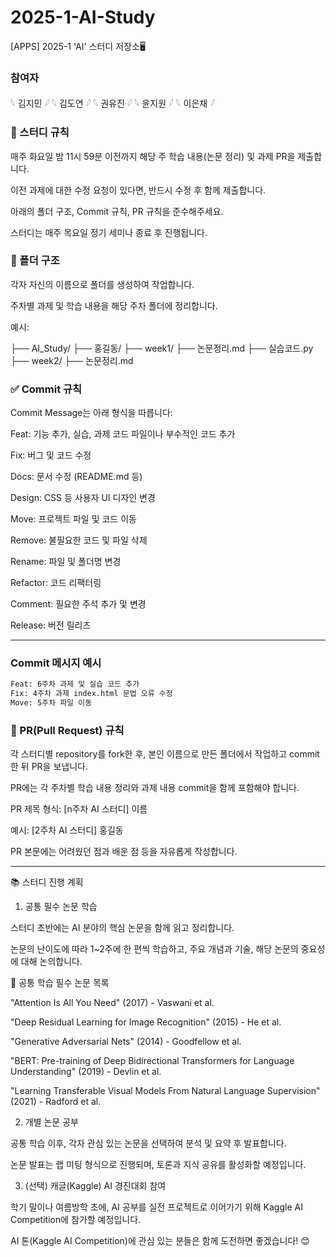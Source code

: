 # 2025-1-AI-Study

[APPS] 2025-1 'AI' 스터디 저장소🖥️

### 참여자

𓆩 김지민 𓆪
𓆩 김도연 𓆪
𓆩 권유진 𓆪
𓆩 윤지원 𓆪
𓆩 이은채 𓆪

### 📌 스터디 규칙

매주 화요일 밤 11시 59분 이전까지 해당 주 학습 내용(논문 정리) 및 과제 PR을 제출합니다.

이전 과제에 대한 수정 요청이 있다면, 반드시 수정 후 함께 제출합니다.

아래의 폴더 구조, Commit 규칙, PR 규칙을 준수해주세요.

스터디는 매주 목요일 정기 세미나 종료 후 진행됩니다.

### 📂 폴더 구조

각자 자신의 이름으로 폴더를 생성하여 작업합니다.

주차별 과제 및 학습 내용을 해당 주차 폴더에 정리합니다.

예시:

├── AI_Study/
├── 홍길동/
├── week1/
├── 논문정리.md
├── 실습코드.py
├── week2/
├── 논문정리.md

### ✅ Commit 규칙

Commit Message는 아래 형식을 따릅니다:

Feat: 기능 추가, 실습, 과제 코드 파일이나 부수적인 코드 추가

Fix: 버그 및 코드 수정

Docs: 문서 수정 (README.md 등)

Design: CSS 등 사용자 UI 디자인 변경

Move: 프로젝트 파일 및 코드 이동

Remove: 불필요한 코드 및 파일 삭제

Rename: 파일 및 폴더명 변경

Refactor: 코드 리팩터링

Comment: 필요한 주석 추가 및 변경

Release: 버전 릴리즈

---

### Commit 메시지 예시

```bash
Feat: 6주차 과제 및 실습 코드 추가
Fix: 4주차 과제 index.html 문법 오류 수정
Move: 5주차 파일 이동
```

### 🔄 PR(Pull Request) 규칙

각 스터디별 repository를 fork한 후, 본인 이름으로 만든 폴더에서 작업하고 commit한 뒤 PR을 보냅니다.

PR에는 각 주차별 학습 내용 정리와 과제 내용 commit을 함께 포함해야 합니다.

PR 제목 형식: [n주차 AI 스터디] 이름

예시: [2주차 AI 스터디] 홍길동

PR 본문에는 어려웠던 점과 배운 점 등을 자유롭게 작성합니다.

---

📚 스터디 진행 계획

1. 공통 필수 논문 학습

스터디 초반에는 AI 분야의 핵심 논문을 함께 읽고 정리합니다.

논문의 난이도에 따라 1~2주에 한 편씩 학습하고, 주요 개념과 기술, 해당 논문의 중요성에 대해 논의합니다.

📌 공통 학습 필수 논문 목록

"Attention Is All You Need" (2017) - Vaswani et al.

"Deep Residual Learning for Image Recognition" (2015) - He et al.

"Generative Adversarial Nets" (2014) - Goodfellow et al.

"BERT: Pre-training of Deep Bidirectional Transformers for Language Understanding" (2019) - Devlin et al.

"Learning Transferable Visual Models From Natural Language Supervision" (2021) - Radford et al.

2. 개별 논문 공부

공통 학습 이후, 각자 관심 있는 논문을 선택하여 분석 및 요약 후 발표합니다.

논문 발표는 랩 미팅 형식으로 진행되며, 토론과 지식 공유를 활성화할 예정입니다.

3. (선택) 캐글(Kaggle) AI 경진대회 참여

학기 말이나 여름방학 초에, AI 공부를 실전 프로젝트로 이어가기 위해 Kaggle AI Competition에 참가할 예정입니다.

AI 톤(Kaggle AI Competition)에 관심 있는 분들은 함께 도전하면 좋겠습니다! 😊
